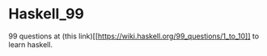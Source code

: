 # Haskell_99

99 questions at (this link)[[https://wiki.haskell.org/99_questions/1_to_10]] to learn haskell.
